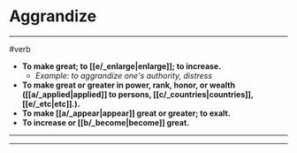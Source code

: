 # Aggrandize
---
#verb
- **To make great; to [[e/_enlarge|enlarge]]; to increase.**
	- _Example: to aggrandize one's authority, distress_
- **To make great or greater in power, rank, honor, or wealth ([[a/_applied|applied]] to persons, [[c/_countries|countries]], [[e/_etc|etc]].).**
- **To make [[a/_appear|appear]] great or greater; to exalt.**
- **To increase or [[b/_become|become]] great.**
---
---
